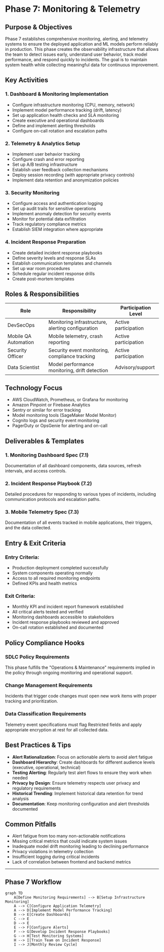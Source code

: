 # Phase 7: Monitoring & Telemetry

## Purpose & Objectives

Phase 7 establishes comprehensive monitoring, alerting, and telemetry systems to ensure the deployed application and ML models perform reliably in production. This phase creates the observability infrastructure that allows the team to detect issues early, understand user behavior, track model performance, and respond quickly to incidents. The goal is to maintain system health while collecting meaningful data for continuous improvement.

## Key Activities

### 1. Dashboard & Monitoring Implementation

- Configure infrastructure monitoring (CPU, memory, network)
- Implement model performance tracking (drift, latency)
- Set up application health checks and SLA monitoring
- Create executive and operational dashboards
- Define and implement alerting thresholds
- Configure on-call rotation and escalation paths

### 2. Telemetry & Analytics Setup

- Implement user behavior tracking
- Configure crash and error reporting
- Set up A/B testing infrastructure
- Establish user feedback collection mechanisms
- Deploy session recording (with appropriate privacy controls)
- Implement data retention and anonymization policies

### 3. Security Monitoring

- Configure access and authentication logging
- Set up audit trails for sensitive operations
- Implement anomaly detection for security events
- Monitor for potential data exfiltration
- Track regulatory compliance metrics
- Establish SIEM integration where appropriate

### 4. Incident Response Preparation

- Create detailed incident response playbooks
- Define severity levels and response SLAs
- Establish communication templates and channels
- Set up war room procedures
- Schedule regular incident response drills
- Create post-mortem templates

## Roles & Responsibilities

| **Role**           | **Responsibility**                                       | **Participation Level** |
|--------------------|----------------------------------------------------------|-------------------------|
| DevSecOps          | Monitoring infrastructure, alerting configuration        | Active participation    |
| Mobile QA Automation| Mobile telemetry, crash reporting                       | Active participation    |
| Security Officer   | Security event monitoring, compliance tracking          | Active participation    |
| Data Scientist     | Model performance monitoring, drift detection           | Advisory/support        |

## Technology Focus

- AWS CloudWatch, Prometheus, or Grafana for monitoring
- Amazon Pinpoint or Firebase Analytics
- Sentry or similar for error tracking
- Model monitoring tools (SageMaker Model Monitor)
- Cognito logs and security event monitoring
- PagerDuty or OpsGenie for alerting and on-call

## Deliverables & Templates

### 1. Monitoring Dashboard Spec (7.1)
Documentation of all dashboard components, data sources, refresh intervals, and access controls.

### 2. Incident Response Playbook (7.2)
Detailed procedures for responding to various types of incidents, including communication protocols and escalation paths.

### 3. Mobile Telemetry Spec (7.3)
Documentation of all events tracked in mobile applications, their triggers, and the data collected.

## Entry & Exit Criteria

### Entry Criteria:
- Production deployment completed successfully
- System components operating normally
- Access to all required monitoring endpoints
- Defined KPIs and health metrics

### Exit Criteria:
- Monthly KPI and incident report framework established
- All critical alerts tested and verified
- Monitoring dashboards accessible to stakeholders
- Incident response playbooks reviewed and approved
- On-call rotation established and documented

## Policy Compliance Hooks

### SDLC Policy Requirements
This phase fulfills the "Operations & Maintenance" requirements implied in the policy through ongoing monitoring and operational support.

### Change Management Requirements
Incidents that trigger code changes must open new work items with proper tracking and prioritization.

### Data Classification Requirements
Telemetry event specifications must flag Restricted fields and apply appropriate encryption at rest for all collected data.

## Best Practices & Tips

- **Alert Rationalization**: Focus on actionable alerts to avoid alert fatigue
- **Dashboard Hierarchy**: Create dashboards for different audience levels (executive, operational, technical)
- **Testing Alerting**: Regularly test alert flows to ensure they work when needed
- **Privacy by Design**: Ensure telemetry respects user privacy and regulatory requirements
- **Historical Trending**: Implement historical data retention for trend analysis
- **Documentation**: Keep monitoring configuration and alert thresholds documented

## Common Pitfalls

- Alert fatigue from too many non-actionable notifications
- Missing critical metrics that could indicate system issues
- Inadequate model drift monitoring leading to declining performance
- Privacy violations in telemetry collection
- Insufficient logging during critical incidents
- Lack of correlation between frontend and backend metrics

---

## Phase 7 Workflow

```mermaid
graph TD
    A[Define Monitoring Requirements] --> B[Setup Infrastructure Monitoring]
    A --> C[Configure Application Telemetry]
    A --> D[Implement Model Performance Tracking]
    B --> E[Create Dashboards]
    C --> E
    D --> E
    E --> F[Configure Alerts]
    F --> G[Develop Incident Response Playbooks]
    G --> H[Test Monitoring Systems]
    H --> I[Train Team on Incident Response]
    I --> J[Monthly Review Cycle]
```
